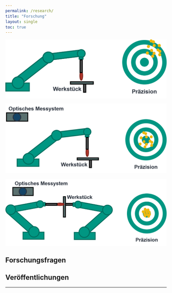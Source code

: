 ```yaml
---
permalink: /research/
title: "Forschung"
layout: single
toc: true
---
```


![initial_system](https://raw.githubusercontent.com/liquidcronos/praeflexbot_website/master/images/initial_system.png)

![opt_ctr_system](https://raw.githubusercontent.com/liquidcronos/praeflexbot_website/master/images/opt_ctr_system.png)

![double_opt_ctr](https://raw.githubusercontent.com/liquidcronos/praeflexbot_website/master/images/double_opt_ctr_system.png)


## Forschungsfragen

## Veröffentlichungen
---

